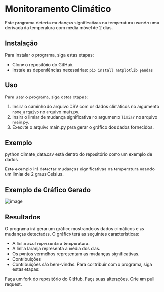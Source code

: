 # Monitoramento Climático

Este programa detecta mudanças significativas na temperatura usando uma derivada da temperatura com média móvel de 2 dias.

## Instalação
Para instalar o programa, siga estas etapas:

- Clone o repositório do GitHub.
- Instale as dependências necessárias:
  `pip install matplotlib pandas`


## Uso

Para usar o programa, siga estas etapas:

1. Insira o caminho do arquivo CSV com os dados climáticos no argumento `nome_arquivo` no arquivo main.py.
2. Insira o limiar de mudança significativa no argumento `limiar` no arquivo main.py.
3. Execute o arquivo main.py para gerar o gráfico dos dados fornecidos.

## Exemplo

python climate_data.csv está dentro do repositório como um exemplo de dados

Este exemplo irá detectar mudanças significativas na temperatura usando um limiar de 2 graus Celsius.

## Exemplo de Gráfico Gerado

![image](https://github.com/PedroSmaxY/MonitoramentoClimatico/assets/127573080/276c5ec3-4341-4eec-9d23-3aa6db22a762)

## Resultados
O programa irá gerar um gráfico mostrando os dados climáticos e as mudanças detectadas. O gráfico terá as seguintes características:

- A linha azul representa a temperatura.
- A linha laranja representa a média dos dias.
- Os pontos vermelhos representam as mudanças significativas.
- Contribuições
- Contribuições são bem-vindas. Para contribuir com o programa, siga estas etapas:

Faça um fork do repositório do GitHub.
Faça suas alterações.
Crie um pull request.
